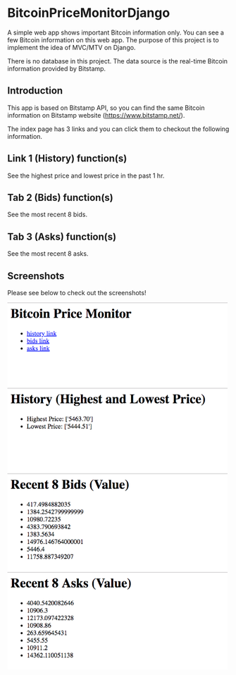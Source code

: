 BitcoinPriceMonitorDjango
=============================

A simple web app shows important Bitcoin information only. You can see a few Bitcoin information on this web app. The purpose of this project is to implement the idea of MVC/MTV on Django.

There is no database in this project. The data source is the real-time Bitcoin information provided by Bitstamp.

Introduction
------------

This app is based on Bitstamp API, so you can find the same Bitcoin information on Bitstamp website (https://www.bitstamp.net/).

The index page has 3 links and you can click them to checkout the following information.

Link 1 (History) function(s)
---------------

See the highest price and lowest price in the past 1 hr.

Tab 2 (Bids) function(s)
---------------

See the most recent 8 bids.

Tab 3 (Asks) function(s)
---------------

See the most recent 8 asks.

Screenshots
---------------

Please see below to check out the screenshots!

<p float="left">
  <img src="/sample/index.png?raw=true" width="500px">
  <img src="/sample/history.png?raw=true" width="500px">
  <img src="/sample/bids.png?raw=true" width="500px">
  <img src="/sample/asks.png?raw=true" width="500px">
</p>
